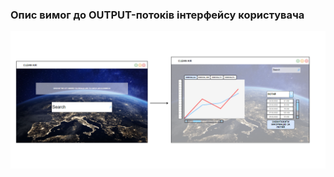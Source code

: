 ### Опис вимог до OUTPUT-потоків інтерфейсу користувача

![](https://github.com/oleksandrblazhko/ai203-sultanov/blob/Ai203_sultanov_with_laboratory_work_3/1-SoftwareRequirements/1.4-FuncNonFuncRequirements/1.4.4-NFRUserInterfaceOUTPUT/LAB_WORK_3.PNG)
